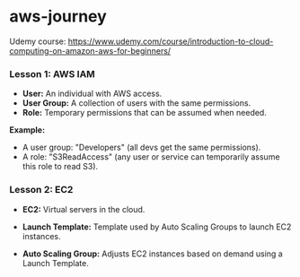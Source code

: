 # aws-journey
Udemy course: https://www.udemy.com/course/introduction-to-cloud-computing-on-amazon-aws-for-beginners/

### Lesson 1: AWS IAM

- **User:** An individual with AWS access.
- **User Group:** A collection of users with the same permissions.
- **Role:** Temporary permissions that can be assumed when needed.

**Example:**
- A user group: "Developers" (all devs get the same permissions).
- A role: "S3ReadAccess" (any user or service can temporarily assume this role to read S3).


### Lesson 2: EC2

- **EC2:** Virtual servers in the cloud.

- **Launch Template:** Template used by Auto Scaling Groups to launch EC2 instances.
- **Auto Scaling Group:** Adjusts EC2 instances based on demand using a Launch Template.
